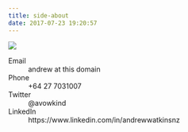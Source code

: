 ```yaml
---
title: side-about
date: 2017-07-23 19:20:57
---
```

![](/images/andrew-watkins.jpg)
<dl>
<dt>Email</dt><dd> andrew at this domain</dd>
<dt>Phone</dt><dd>+64 27 7031007</dd>
<dt>Twitter</dt><dd> @avowkind</dd>
<dt>LinkedIn</dt><dd> https://www.linkedin.com/in/andrewwatkinsnz</dd>
</dl>
